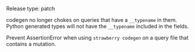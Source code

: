 Release type: patch

codegen no longer chokes on queries that have a `__typename` in them.
Python generated types will not have the `__typename` included in the fields.

Prevent AssertionError when using `strawberry codegen` on a query file that contains a mutation.

